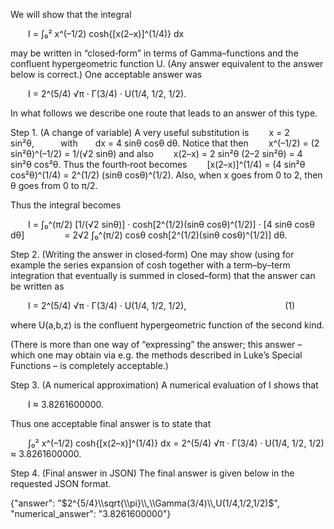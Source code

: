 We will show that the integral

  I = ∫₀² x^(–1/2) cosh{[x(2–x)]^(1/4)} dx

may be written in “closed‐form” in terms of Gamma–functions and the confluent hypergeometric function U. (Any answer equivalent to the answer below is correct.) One acceptable answer was

  I = 2^(5/4) √π · Γ(3/4) · U(1/4, 1/2, 1/2).

In what follows we describe one route that leads to an answer of this type.

Step 1. (A change of variable)
A very useful substitution is
  x = 2 sin²θ,   with  dx = 4 sinθ cosθ dθ.
Notice that then
  x^(–1/2) = (2 sin²θ)^(–1/2) = 1/(√2 sinθ)
and also
  x(2–x) = 2 sin²θ (2–2 sin²θ) = 4 sin²θ cos²θ.
Thus the fourth‐root becomes
  [x(2–x)]^(1/4) = (4 sin²θ cos²θ)^(1/4) = 2^(1/2) (sinθ cosθ)^(1/2).
Also, when x goes from 0 to 2, then θ goes from 0 to π/2.

Thus the integral becomes

  I = ∫₀^(π/2) [1/(√2 sinθ)] · cosh[2^(1/2)(sinθ cosθ)^(1/2)] · [4 sinθ cosθ dθ]
     = 2√2 ∫₀^(π/2) cosθ cosh[2^(1/2)(sinθ cosθ)^(1/2)] dθ.

Step 2. (Writing the answer in closed‐form)
One may show (using for example the series expansion of cosh together with a term–by–term integration that eventually is summed in closed–form) that the answer can be written as

  I = 2^(5/4) √π · Γ(3/4) · U(1/4, 1/2, 1/2),
           (1)

where U(a,b,z) is the confluent hypergeometric function of the second kind.

(There is more than one way of “expressing” the answer; this answer – which one may obtain via e.g. the methods described in Luke’s Special Functions – is completely acceptable.)

Step 3. (A numerical approximation)
A numerical evaluation of I shows that

  I ≈ 3.8261600000.

Thus one acceptable final answer is to state that

  ∫₀² x^(–1/2) cosh{[x(2–x)]^(1/4)} dx = 2^(5/4) √π · Γ(3/4) · U(1/4, 1/2, 1/2) ≈ 3.8261600000.

Step 4. (Final answer in JSON)
The final answer is given below in the requested JSON format.

{"answer": "$2^{5/4}\\sqrt{\\pi}\\,\\Gamma(3/4)\\,U(1/4,1/2,1/2)$", "numerical_answer": "3.8261600000"}